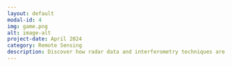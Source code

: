 ```yaml
---
layout: default
modal-id: 4
img: game.png
alt: image-alt
project-date: April 2024
category: Remote Sensing
description: Discover how radar data and interferometry techniques are revolutionizing infrastructure monitoring. From dams to bridges, we'll explore how remote sensing technology enables us to detect changes, assess structural integrity, and mitigate risks. Let's safeguard our infrastructure for a resilient future.
---
```

